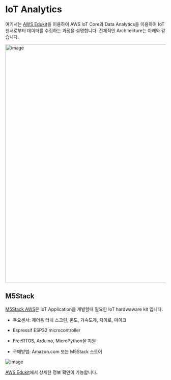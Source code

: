 # IoT Analytics


여기서는 [AWS Edukit](https://github.com/kyopark2014/IoT-Core-Contents/blob/main/m5stack.md)을 이용하여 AWS IoT Core와 Data Analytics을 이용하여 IoT 센서로부터 데이터를 수집하는 과정을 설명합니다. 전체적인 Architecture는 아래와 같습니다.

<img width="748" alt="image" src="https://user-images.githubusercontent.com/52392004/169610690-feaed370-ee55-4bc5-b4a4-103fbd6f63d6.png">


## M5Stack

[M5Stack AWS](https://aws.amazon.com/ko/about-aws/whats-new/2020/12/introducing-aws-iot-edukit/)은 IoT Application을 개발할때 필요한 IoT hardwaware kit 입니다. 

- 주요센서: 제어용 터치 스크린, 온도, 가속도계, 자이로, 마이크

- Espressif ESP32 microcontroller 

- FreeRTOS, Arduino, MicroPython을 지원

- 구매방법: Amazon.com 또는 M5Stack 스토어

![image](https://user-images.githubusercontent.com/52392004/169609881-0e615bab-c47d-4a30-852f-ec6d21028545.png)

[AWS Edukit](https://github.com/kyopark2014/IoT-Core-Contents/blob/main/m5stack.md)에서 상세한 정보 확인이 가능합니다. 

